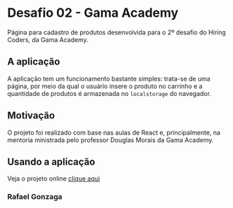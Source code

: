 # Desafio 02 - Gama Academy
Página para cadastro de produtos desenvolvida para o 2º desafio do Hiring Coders, da Gama Academy.

## A aplicação
A aplicação tem um funcionamento bastante simples: trata-se de uma página, por meio da qual o usuário insere o produto no carrinho e a quantidade de produtos é armazenada no `localstorage` do navegador.

## Motivação
O projeto foi realizado com base nas aulas de React e, principalmente, na mentoria ministrada pelo professor Douglas Morais da Gama Academy.


## Usando a aplicação
Veja o projeto online [clique aqui](https://rafael-gonzaga-desafio-02.netlify.app/)

### Rafael Gonzaga